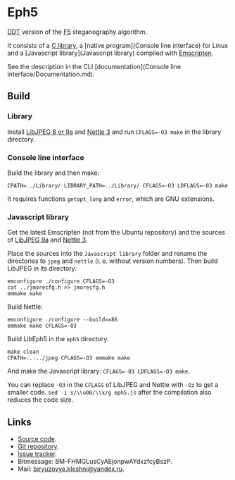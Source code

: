 Eph5
====

[DDT](https://github.com/desudesutalk/desudesutalk) version of the [F5](https://code.google.com/p/f5-steganography/) steganography algorithm.

It consists of a [C library](Library), a [native program](Console line interface) for Linux and a [Javascript library](Javascript library) compiled with [Emscripten](http://kripken.github.io/emscripten-site/).

See the description in the CLI [documentation](Console line interface/Documentation.md).

Build
-----

### Library

Install [LibJPEG 8 or 9a](http://www.ijg.org/) and [Nettle 3](http://www.lysator.liu.se/~nisse/nettle/) and run `CFLAGS=-O3 make` in the library directory.

### Console line interface

Build the library and then make:

``` Shell
CPATH=../Library/ LIBRARY_PATH=../Library/ CFLAGS=-O3 LDFLAGS=-O3 make
```

It requires functions `getopt_long` and `error`, which are GNU extensions.

### Javascript library

Get the latest Emscripten (not from the Ubuntu repository) and the sources of [LibJPEG 9a](http://www.ijg.org/files/jpegsrc.v9a.tar.gz) and [Nettle 3](https://ftp.gnu.org/gnu/nettle/).

Place the sources into the `Javascript library` folder and rename the directories to `jpeg` and `nettle` (i. e. without version numbers). Then build LibJPEG in its directory:

``` Shell
emconfigure ./configure CFLAGS=-O3
cat ../jmorecfg.h >> jmorecfg.h
emmake make
```

Build Nettle:

``` Shell
emconfigure ./configure --build=x86
emmake make CFLAGS=-O3
```

Build LibEph5 in the `eph5` directory:

``` Shell
make clean
CPATH=..:../jpeg CFLAGS=-O3 emmake make
```

And make the Javascript library: `CFLAGS=-O3 LDFLAGS=-O3 make`.

You can replace `-O3` in the `CFLAGS` of LibJPEG and Nettle with `-Oz` to get a smaller code. `sed -i s/\\u00/\\x/g eph5.js` after the compilation also reduces the code size.

Links
-----

* [Source code](https://github.com/Kleshni/Eph5/archive/master.zip).
* [Git repository](https://github.com/Kleshni/Eph5.git).
* [Issue tracker](https://github.com/Kleshni/Eph5/issues).
* Bitmessage: BM-FHMGLusCyAEjonpwAYdxzfcyBszP.
* Mail: [biryuzovye.kleshni@yandex.ru](mailto:biryuzovye.kleshni@yandex.ru).
